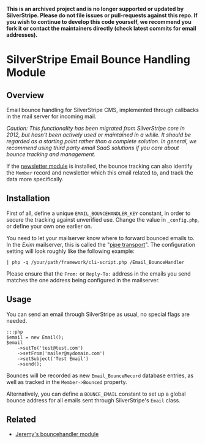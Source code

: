 **This is an archived project and is no longer supported or updated by SilverStripe.
Please do not file issues or pull-requests against this repo. 
If you wish to continue to develop this code yourself, 
we recommend you fork it or contact the maintainers directly
(check latest commits for email addresses).**

# SilverStripe Email Bounce Handling Module

## Overview

Email bounce handling for SilverStripe CMS, implemented through callbacks
in the mail server for incoming mail.

*Caution: This functionality has been migrated from SilverStripe core in 2012,
but hasn't been actively used or maintained in a while.
It should be regarded as a starting point rather than a complete solution.
In general, we recommend using third party email SaaS solutions
if you care about bounce tracking and management.*

If the [newsletter module](https://github.com/silverstripe-labs/silverstripe-newsletter)
is installed, the bounce tracking can also identify the `Member`
record and newsletter which this email related to, and track the data more specifically.

## Installation

First of all, define a unique `EMAIL_BOUNCEHANDLER_KEY` constant,
in order to secure the tracking against unverified use.
Change the value in `_config.php`, or define your own one earlier on.

You need to let your mailserver know where to forward bounced emails to.
In the *Exim* mailserver, this is called the "[pipe transport](http://www.exim.org/exim-html-3.20/doc/html/spec_18.html)".
The configuration setting will look roughly like the following example:

	| php -q /your/path/framework/cli-script.php /Email_BounceHandler

Please ensure that the `From:` or `Reply-To:` address in the emails you
send matches the one address being configured in the mailserver.

## Usage

You can send an email through SilverStripe as usual, no special flags are needed.

	:::php
	$email = new Email();
	$email
		->setTo('test@test.com')
		->setFrom('mailer@mydomain.com')
		->setSubject('Test Email')
		->send();

Bounces will be recorded as new `Email_BounceRecord` database entries,
as well as tracked in the `Member->Bounced` property.

Alternatively, you can define a `BOUNCE_EMAIL` constant to set up
a global bounce address for all emails sent through SilverStripe's `Email` class.

## Related

 * [Jeremy's bouncehandler module](https://github.com/burnbright/silverstripe-bouncehandler)
